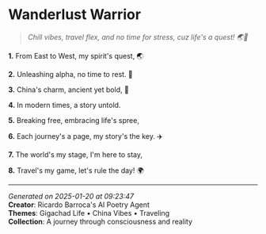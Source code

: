 # Wanderlust Warrior

> *Chill vibes, travel flex, and no time for stress, cuz life's a quest! 🌏🤝*

**1.** From East to West, my spirit's quest, 🌏


**2.** Unleashing alpha, no time to rest. 💪


**3.** China's charm, ancient yet bold, 🏮


**4.** In modern times, a story untold.


**5.** Breaking free, embracing life's spree,


**6.** Each journey's a page, my story's the key. ✈️


**7.** The world's my stage, I'm here to stay,


**8.** Travel's my game, let's rule the day! 🌍



---

*Generated on 2025-01-20 at 09:23:47*  
**Creator**: Ricardo Barroca's AI Poetry Agent  
**Themes**: Gigachad Life • China Vibes • Traveling  
**Collection**: A journey through consciousness and reality